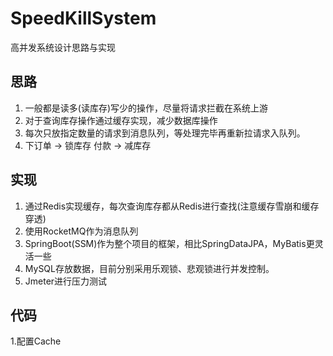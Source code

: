 # SpeedKillSystem
高并发系统设计思路与实现
## 思路
1. 一般都是读多(读库存)写少的操作，尽量将请求拦截在系统上游  
2. 对于查询库存操作通过缓存实现，减少数据库操作
3. 每次只放指定数量的请求到消息队列，等处理完毕再重新拉请求入队列。
4. 下订单 -> 锁库存 付款 -> 减库存
## 实现
1. 通过Redis实现缓存，每次查询库存都从Redis进行查找(注意缓存雪崩和缓存穿透)
2. 使用RocketMQ作为消息队列
3. SpringBoot(SSM)作为整个项目的框架，相比SpringDataJPA，MyBatis更灵活一些
4. MySQL存放数据，目前分别采用乐观锁、悲观锁进行并发控制。
5. Jmeter进行压力测试
## 代码
1.配置Cache